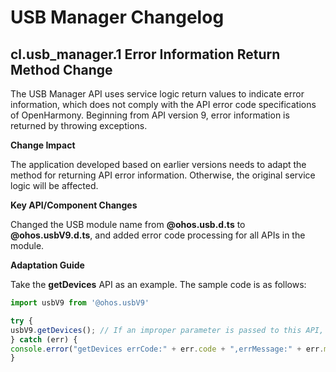# USB Manager Changelog

## cl.usb_manager.1 Error Information Return Method Change

The USB Manager API uses service logic return values to indicate error information, which does not comply with the API error code specifications of OpenHarmony. Beginning from API version 9, error information is returned by throwing exceptions.

**Change Impact**

The application developed based on earlier versions needs to adapt the method for returning API error information. Otherwise, the original service logic will be affected.

**Key API/Component Changes**

Changed the USB module name from **@ohos.usb.d.ts** to **@ohos.usbV9.d.ts**, and added error code processing for all APIs in the module.

**Adaptation Guide**

Take the **getDevices** API as an example. The sample code is as follows:

```ts
import usbV9 from '@ohos.usbV9'

try {
usbV9.getDevices(); // If an improper parameter is passed to this API, an exception will be thrown.
} catch (err) {
console.error("getDevices errCode:" + err.code + ",errMessage:" + err.message);
}
```
